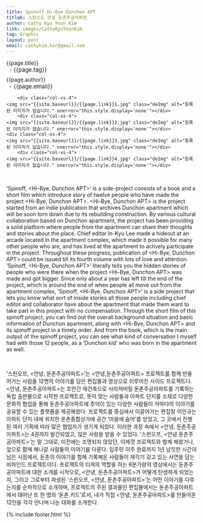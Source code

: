 ```yaml
---
title: Spinoff Hi-Bye Dunchon APT
titleK: 스핀오프 안녕 둔촌주공아파트
author: Cathy Kyu Yeon Kim
link: images/CathyKyuYeonKim
tag: Graphic
layout: post
email: cathykim.kor@gmail.com
---	
```


<div class="container">

<div class="deDep">
{{page.title}}<br>
<p style="font-size:15px; margin:0px; padding:0px 0px 0px 8px; margin:0px 0px 8px 0px;">- {{page.tag}}</p>
{{page.author}}<br>
<p style="font-size:15px; margin:0px; padding:0px 0px 0px 8px;">- {{page.email}}</p>
</div>


<div class="row" class="imgcolor">
	
		<div class="col-xs-4">
	<img src="{{site.baseurl}}/{{page.link}}1.jpg" class="deImg" alt="등록된 이미지가 없습니다." onerror="this.style.display='none'"></div>
		<div class="col-xs-4">
	<img src="{{site.baseurl}}/{{page.link}}2.jpg" class="deImg" alt="등록된 이미지가 없습니다." onerror="this.style.display='none'"></div>
	<div class="col-xs-4">
	<img src="{{site.baseurl}}/{{page.link}}3.jpg" class="deImg" alt="등록된 이미지가 없습니다." onerror="this.style.display='none'"></div>
		<div class="col-xs-4">
	<img src="{{site.baseurl}}/{{page.link}}4.jpg" class="deImg" alt="등록된 이미지가 없습니다." onerror="this.style.display='none'"></div>
	
</div>
<br>

<div class="det lato">



‘Spinoff, <Hi-Bye, Dunchon APT>’ is a side-project consists of a book and a short film which introduce story of twelve people who have made the project <Hi-Bye, Dunchon APT>. <Hi-Bye, Dunchon APT> is the project started from an indie publication that archives Dunchon apartment which will be soon torn down due to its rebuilding construction. By various cultural collaboration based on Dunchon apartment, the project has been providing a solid platform where people from the apartment can share their thoughts and stories about the place. Chief editor In-Kyu Lee made a hideout at an arcade located in the apartment complex, which made it possible for many other people who are, and has lived at the apartment to actively participate in the project. Throughout these progress, publication of <Hi-Bye, Dunchon APT> could be issued till its fourth volume with lots of love and attention. 
‘Spinoff, <Hi-Bye, Dunchon APT>’ literally tells you the hidden stories of people who were there when the project <Hi-Bye, Dunchon APT> was made and got bigger. Since only about a year has left till the end of the project, which is around the end of when people all move out from the apartment complex, ‘Spinoff, <Hi-Bye, Dunchon APT>’ is a side project that lets you know what sort of inside stories all those people including chief editor and collaborator have about the apartment that made them want to take part in this project with no compensation. Through the short film of this spinoff project, you can find out the overall background situation and basic information of  Dunchon apartment, along with <Hi-Bye, Dunchon APT> and its spinoff project in a timely order. And from the book, which is the main output of the spinoff project, you can see what kind of conversation I myself had with those 12 people, as a ‘Dunchon kid’ who was born in the apartment as well.



</div>

<br>

<div class="noto">

‘스핀오프, <안녕, 둔촌주공아파트>’는 <안녕,둔촌주공아파트> 프로젝트를 함께 만들어가는 사람들 12명의 이야기를 담은 편집물과 영상으로 이루어진 사이드 프로젝트다. <안녕, 둔촌주공아파트>는 조만간 재건축으로 사라져버릴 둔촌주공아파트를 기록하는 독립 출판물으로 시작한 프로젝트로, 뜻이 맞는 사람들과 아파트 단지를 소재로 다양한 문화적 협업을 통해 둔촌주공아파트에 추억이 있는 다양한 사람들이 저마다의 이야기를 공유할 수 있는 플랫폼을 제공해왔다. 프로젝트를 중심에서 이끌어가는 편집장 이인규는 아파트 단지 내에 위치한 둔촌종합상가에 공간 ‘마을에 숨어’를 얻었고, 그 곳에서 진행된 여러 기획에 따라 많은 협업자가 생기게 되었다. 이러한 과정 속에서 <안녕, 둔촌주공아파트>는 4권까지 발간되었고, 많은 사랑을 받을 수 있었다. 
‘스핀오프, <안녕 둔촌주공아파트>’는 말 그대로, 이전에는 조명되지 않았던, 이제껏 프로젝트와 함께 해왔거나, 앞으로 함께 해나갈 사람들의 이야기를 다룬다. 입주민 이주 완료까지 1년 남짓한 시간이 남은 시점에서, 둔촌의 이야기를 함께 기록해온 사람들이 제각기 갖고 있는 사연을 담는 비하인드 프로젝트이다. 프로젝트의 티져의 역할을 하는 6분가량의 영상에서는 둔촌주공아파트에 대한 소개를 시작으로, <안녕, 둔촌주공아파트>가 어떻게 탄생하게 되었는지, 그리고 그로부터 파생된 ‘스핀오프, <안녕, 둔촌주공아파트>’는 어떤 이야기를 다루는지를 순차적으로 소개하며, 프로젝트의 주된 결과물인 편집물에서는 둔촌주공아파트에서 태어난 또 한 명의 ‘둔촌 키드’로서, 내가 직접 <안녕, 둔촌주공아파트>를 만들어온 12인을 각각 만나며 나눈 대화를 소개한다. 


</div>
{% include footer.html %}
 